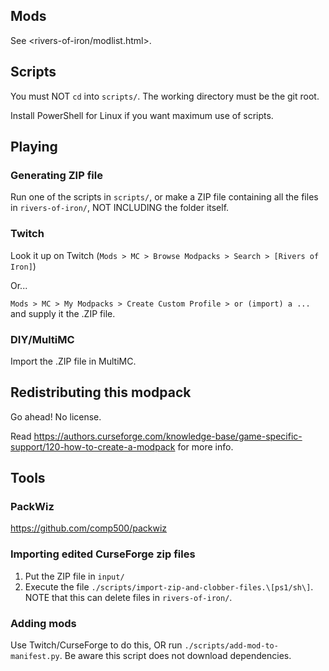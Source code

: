 ## Mods

See <rivers-of-iron/modlist.html>.

## Scripts

You must NOT `cd` into `scripts/`. The working directory must be the git root.

Install PowerShell for Linux if you want maximum use of scripts.

## Playing

### Generating ZIP file

Run one of the scripts in `scripts/`, or make a ZIP file containing all the files in `rivers-of-iron/`, NOT INCLUDING the folder itself.

### Twitch

Look it up on Twitch (`Mods > MC > Browse Modpacks > Search > [Rivers of Iron]`)

Or...

`Mods > MC > My Modpacks > Create Custom Profile > or (import) a ...` and supply it the .ZIP file.

### DIY/MultiMC

Import the .ZIP file in MultiMC.

## Redistributing this modpack

Go ahead! No license.

Read <https://authors.curseforge.com/knowledge-base/game-specific-support/120-how-to-create-a-modpack> for more info.

## Tools

### PackWiz

<https://github.com/comp500/packwiz>

### Importing edited CurseForge zip files 

1. Put the ZIP file in `input/`
2. Execute the file `./scripts/import-zip-and-clobber-files.\[ps1/sh\]`. NOTE that this can delete files in `rivers-of-iron/`.

### Adding mods

Use Twitch/CurseForge to do this, OR run `./scripts/add-mod-to-manifest.py`. Be aware this script does not download dependencies.